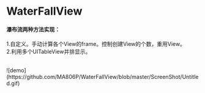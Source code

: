 # WaterFallView
#### 瀑布流两种方法实现：
1.自定义。手动计算各个View的frame。控制创建View的个数，重用View。
<br>
2.利用多个UITableView并排显示。

<br>
![demo](https://github.com/MA806P/WaterFallView/blob/master/ScreenShot/Untitled.gif)
